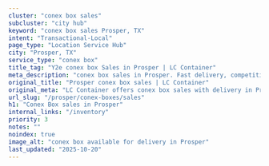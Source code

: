 ```yaml
---
cluster: "conex box sales"
subcluster: "city hub"
keyword: "conex box sales Prosper, TX"
intent: "Transactional-Local"
page_type: "Location Service Hub"
city: "Prosper, TX"
service_type: "conex box"
title_tag: "Y2e conex box Sales in Prosper | LC Container"
meta_description: "conex box sales in Prosper. Fast delivery, competitive pricing. Serving conex boxes area. Quote ID: 2AP. Call (214) 524-4168 for your free quote today."
original_title: "Prosper conex box sales | LC Container"
original_meta: "LC Container offers conex box sales with delivery in Prosper, TX. Local. Fast quotes. Since 2003."
url_slug: "/prosper/conex-boxes/sales"
h1: "Conex Box sales in Prosper"
internal_links: "/inventory"
priority: 3
notes: ""
noindex: true
image_alt: "conex box available for delivery in Prosper"
last_updated: "2025-10-20"
---
```


<!-- TODO: Add unique city/inventory copy, images, and internal links here. -->
